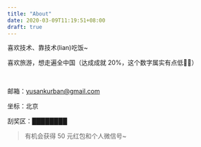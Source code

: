 ```yaml
---
title: "About"
date: 2020-03-09T11:19:51+08:00
draft: true
---
```


喜欢技术、靠技术(lian)吃饭~


喜欢旅游，想走遍全中国（达成成就 20%，这个数字属实有点低🤦‍♀️）

</br>

邮箱：yusankurban@gmail.com

坐标：北京

刮奖区：████████

> 有机会获得 50 元红包和个人微信号~